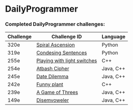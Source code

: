 # DailyProgrammer

### Completed DailyProgrammer challenges:

| Challenge  | Challenge ID   | Language |
| ---------- | -------------- | -------- |
| 320e | [Spiral Ascension](https://www.reddit.com/r/dailyprogrammer/comments/6i60lr/20170619_challenge_320_easy_spiral_ascension/) | Python |
| 319e | [Condesing Sentences](https://www.reddit.com/r/dailyprogrammer/comments/6grwny/20170612_challenge_319_easy_condensing_sentences/) | Python |
| 255e | [Playing with light switches](https://www.reddit.com/r/dailyprogrammer/comments/46zm8m/20160222_challenge_255_easy_playing_with_light) | C++ |
| 254e | [Atbash Cipher](https://www.reddit.com/r/dailyprogrammer/comments/45w6ad/20160216_challenge_254_easy_atbash_cipher) | Java, C++ |
| 245e | [Date Dilemma](https://www.reddit.com/r/dailyprogrammer/comments/3wshp7/20151214_challenge_245_easy_date_dilemma) | Java, C++ |
| 242e | [Funny plant](https://www.reddit.com/r/dailyprogrammer/comments/3twuwf/20151123_challenge_242_easy_funny_plant) | C++ |
| 239e | [A Game of Threes](https://www.reddit.com/r/dailyprogrammer/comments/3r7wxz/20151102_challenge_239_easy_a_game_of_threes) | Java, C++ |
| 149e | [Disemvoweler](https://www.reddit.com/r/dailyprogrammer/comments/1ystvb/022414_challenge_149_easy_disemvoweler) | Java, C++ |





